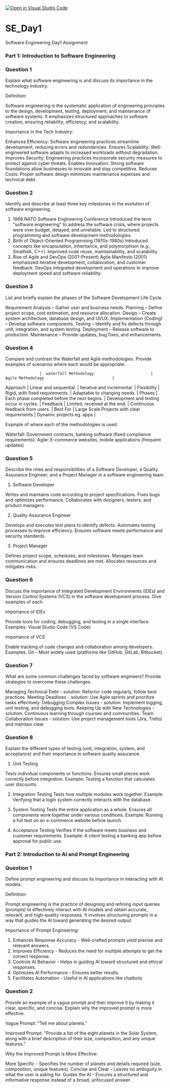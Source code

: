 [![Open in Visual Studio Code](https://classroom.github.com/assets/open-in-vscode-2e0aaae1b6195c2367325f4f02e2d04e9abb55f0b24a779b69b11b9e10269abc.svg)](https://classroom.github.com/online_ide?assignment_repo_id=18419300&assignment_repo_type=AssignmentRepo)
# SE_Day1
Software Engineering Day1 Assignment

### Part 1: Introduction to Software Engineering

  ### Question 1 
Explain what software engineering is and discuss its importance in the technology industry.

Definition:

Software engineering is the systematic application of engineering principles to the design, development, testing, deployment, and maintenance of software systems. It emphasizes structured approaches to software creation, ensuring reliability, efficiency, and scalability.

Importance in the Tech Industry:

Enhances Efficiency: Software engineering practices streamline development, reducing errors and redundancies.
Ensures Scalability: Well-engineered software adapts to increased workloads without degradation.
Improves Security: Engineering practices incorporate security measures to protect against cyber threats.
Enables Innovation: Strong software foundations allow businesses to innovate and stay competitive.
Reduces Costs: Proper software design minimizes maintenance expenses and technical debt.

### Question 2
Identify and describe at least three key milestones in the evolution of software engineering.

1. 1968 NATO Software Engineering Conference
Introduced the term "software engineering" to address the software crisis, where projects were over budget, delayed, and unreliable.
Led to structured programming and software development methodologies.
2. Birth of Object-Oriented Programming (1970s-1980s)
Introduced concepts like encapsulation, inheritance, and polymorphism (e.g., Smalltalk, C++).
Improved code reuse, maintainability, and scalability.
3. Rise of Agile and DevOps (2001-Present)
Agile Manifesto (2001) emphasized iterative development, collaboration, and customer feedback.
DevOps integrated development and operations to improve deployment speed and software reliability.

### Question 3

List and briefly explain the phases of the Software Development Life Cycle.

Requirement Analysis – Gather user and business needs.
Planning – Define project scope, cost estimation, and resource allocation.
Design – Create system architecture, database design, and UI/UX.
Implementation (Coding) – Develop software components.
Testing – Identify and fix defects through unit, integration, and system testing.
Deployment – Release software to production.
Maintenance – Provide updates, bug fixes, and enhancements.

### Question 4

Compare and contrast the Waterfall and Agile methodologies. Provide examples of scenarios where each would be appropriate.

                   |  waterfall Methodology                         |  Agile Methodology                              |

Approach	         |  Linear and sequential.	                      |  Iterative and incremental.                     |
Flexibility	       |  Rigid, with fixed requirements.               |	Adaptable to changing needs.                    |
Phases	           |  Each phase completed before the next begins.	| Development and testing occur in cycles.        |
Feedback	         |  Limited, received at the end.	                | Continuous feedback from users.                 |
Best For           | Large Scale Projects with clear requirements   | Dynamic projects eg. apps                       |

Example of where each of the methodologies is used:

Waterfall: Government contracts, banking software (fixed compliance requirements).
Agile: E-commerce websites, mobile applications (frequent updates)

### Question 5

Describe the roles and responsibilities of a Software Developer, a Quality Assurance Engineer, and a Project Manager in a software engineering team.

1. Software Developer
   
Writes and maintains code according to project specifications.
Fixes bugs and optimizes performance.
Collaborates with designers, testers, and product managers.

2. Quality Assurance Engineer

Develops and executes test plans to identify defects.
Automates testing processes to improve efficiency.
Ensures software meets performance and security standards.

3. Project Manager 

Defines project scope, schedules, and milestones.
Manages team communication and ensures deadlines are met.
Allocates resources and mitigates risks.


### Question 6

Discuss the importance of Integrated Development Environments (IDEs) and Version Control Systems (VCS) in the software development process. Give examples of each.

importance of IDEs

Provide tools for coding, debugging, and testing in a single interface.
Examples:
Visual Studio Code (VS Code) 

 importance of VCS
 
Enable tracking of code changes and collaboration among developers.
Examples:
Git – Most widely used (platforms like GitHub, GitLab, Bitbucket).


### Question 7
What are some common challenges faced by software engineers? Provide strategies to overcome these challenges.

Managing Technical Debt -           solution: Refactor code regularly, follow best practices.
Meeting Deadlines -                 solution:  Use Agile sprints and prioritize tasks effectively.
Debugging Complex Issues -          solution:  Implement logging, unit testing, and debugging tools.
Keeping Up with New Technologies -  solution:  Continuous learning through courses and communities.
Team Collaboration Issues -         solution:  Use project management tools (Jira, Trello) and maintain clear

### Question 8
Explain the different types of testing (unit, integration, system, and acceptance) and their importance in software quality assurance.

1. Unit Testing
   
Tests individual components or functions.
Ensures small pieces work correctly before integration.
Example: Testing a function that calculates user discounts.

2. Integration Testing
Tests how multiple modules work together.
Example: Verifying that a login system correctly interacts with the database.

4. System Testing
Tests the entire application as a whole.
Ensures all components work together under various conditions.
Example: Running a full test on an e-commerce website before launch.

5. Acceptance Testing
Verifies if the software meets business and customer requirements.
Example: A client testing a banking app before approval for public use.


### Part 2: Introduction to AI and Prompt Engineering

### Question 1
Define prompt engineering and discuss its importance in interacting with AI models.

Definition:

Prompt engineering is the practice of designing and refining input queries (prompts) to effectively interact with AI models and obtain accurate, relevant, and high-quality responses. It involves structuring prompts in a way that guides the AI toward generating the desired output.

Importance of Prompt Engineering:

1. Enhances Response Accuracy - Well-crafted prompts yield precise and relevant answers.
2. Improves Efficiency - Reduces the need for multiple attempts to get the correct response.
3. Controls AI Behavior - Helps in guiding AI toward structured and ethical responses.
4. Optimizes AI Performance - Ensures better results.
5. Facilitates Automation - Useful in AI applications like chatbots


### Question 2
Provide an example of a vague prompt and then improve it by making it clear, specific, and concise. Explain why the improved prompt is more effective.

Vague Prompt:
"Tell me about planets."

Improved Prompt:
"Provide a list of the eight planets in the Solar System, along with a brief description of their size, composition, and any unique features."

Why the Improved Prompt is More Effective:

More Specific - Specifies the number of planets and details required (size, composition, unique features).
Concise and Clear - Leaves no ambiguity in what the user is asking for.
Guides the AI - Ensures a structured and informative response instead of a broad, unfocused answer.
